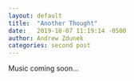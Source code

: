```yaml
---
layout: default
title:  "Another Thought"
date:   2019-10-07 11:19:14 -0500
author: Andrew Zdunek
categories: second post 
---
```


Music coming soon...